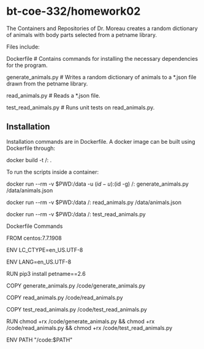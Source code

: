 # bt-coe-332/homework02

The Containers and Repositories of Dr. Moreau creates a random dictionary of animals with body parts
selected from a petname library.

Files include:
  
   Dockerfile              # Contains commands for installing the necessary dependencies for the program.
   
   generate_animals.py     # Writes a random dictionary of animals to a *.json file drawn from the petname library.
   
   read_animals.py         # Reads a *.json file.
   
   test_read_animals.py    # Runs unit tests on read_animals.py.

## Installation

Installation commands are in Dockerfile. A docker image can be built using Dockerfile through: 

  docker build -t <username>/<filename>:<version> .
  
To run the scripts inside a container: 

  docker run --rm -v $PWD:/data -u $(id -u):$(id -g) <username>/<filename>:<version> generate_animals.py /data/animals.json
  
  docker run --rm -v $PWD:/data <username>/<filename>:<version> read_animals.py /data/animals.json
  
  docker run --rm -v $PWD:/data <username>/<filename>:<version> test_read_animals.py

Dockerfile Commands

  FROM centos:7.7.1908
  
  
  ENV LC_CTYPE=en_US.UTF-8
  
  ENV LANG=en_US.UTF-8
  
  
  RUN pip3 install petname==2.6
  
  
  COPY generate_animals.py /code/generate_animals.py
  
  COPY read_animals.py /code/read_animals.py
  
  COPY test_read_animals.py /code/test_read_animals.py
  
  
  RUN chmod +rx /code/generate_animals.py && chmod +rx /code/read_animals.py && chmod +rx /code/test_read_animals.py
  
  ENV PATH "/code:$PATH"

